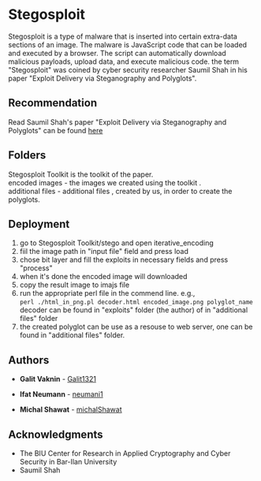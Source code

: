 # Stegosploit
Stegosploit is a type of malware that is inserted into certain extra-data sections of an image. The malware is JavaScript code that can be loaded and executed by a browser. The script can automatically download malicious payloads, upload data, and execute malicious code.
the term "Stegosploit" was coined by cyber security researcher Saumil Shah in his paper "Exploit Delivery via Steganography and Polyglots".

## Recommendation
Read Saumil Shah's paper "Exploit Delivery via Steganography and Polyglots" can be found [here](http://stegosploit.info/)

## Folders
Stegosploit Toolkit is the toolkit of the paper.
<br />encoded images - the images we created using the toolkit .
<br />additional files - additional files , created by us, in order to create the polyglots.

## Deployment
1. go to Stegosploit Toolkit/stego and open iterative_encoding
2. fiil the image path in "input file" field and press load
3. chose bit layer and fill the exploits in necessary fields and press "process"
4. when it's done the encoded image will downloaded 
5. copy the result image to imajs file 
6. run the appropriate perl file in the commend line. 
  e.g., 
     <br /> ```perl ./html_in_png.pl decoder.html encoded_image.png polyglot_name```
  <br />decoder can be found in "exploits" folder (the author) of in "additional files" folder 
7. the created polyglot can be use as a resouse to web server, one can be found in "additional files" folder.

## Authors

* **Galit Vaknin** - [Galit1321](https://github.com/Galit1321)

* **Ifat Neumann** - [neumani1](https://github.com/neumani1)

* **Michal Shawat** - [michalShawat](https://github.com/michalShawat)

## Acknowledgments 
* The BIU Center for Research in Applied Cryptography and Cyber Security in Bar-Ilan University
* Saumil Shah

